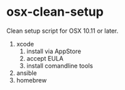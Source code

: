 # osx-clean-setup
Clean setup script for OSX 10.11 or later.

1. xcode
    1. install via AppStore
    2. accept EULA
    3. install comandline tools
2. ansible
3. homebrew